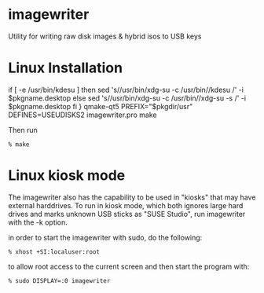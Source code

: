 imagewriter
===========

Utility for writing raw disk images &amp; hybrid isos to USB keys

Linux Installation
===========

if [ -e /usr/bin/kdesu ]
	  then sed 's/\/usr\/bin\/xdg-su -c \/usr\/bin\//kdesu /' -i $pkgname.desktop
	  else sed 's/\/usr\/bin\/xdg-su -c \/usr\/bin\//xdg-su -s /' -i $pkgname.desktop
	fi
}
	qmake-qt5 PREFIX="$pkgdir/usr" DEFINES=USEUDISKS2 imagewriter.pro
	make

Then run

    % make

Linux kiosk mode
===========

The imagewriter also has the capability to be used in "kiosks" that may have external harddrives.  To run in kiosk mode,
which both ignores large hard drives and marks unknown USB sticks as "SUSE Studio", 
run imagewriter with the -k option.

in order to start the imagewriter with sudo, do the following:

    % xhost +SI:localuser:root

to allow root access to the current screen and then start the program with:
 
    % sudo DISPLAY=:0 imagewriter

